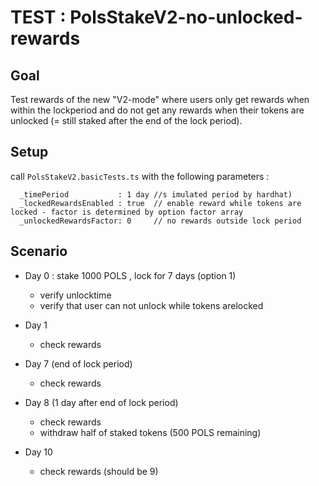 # TEST : PolsStakeV2-no-unlocked-rewards

## Goal

Test rewards of the new "V2-mode" where users only get rewards when within the lockperiod and do not get any rewards when their tokens are unlocked (= still staked after the end of the lock period).

## Setup

call `PolsStakeV2.basicTests.ts` with the following parameters :
```
  _timePeriod           : 1 day //s imulated period by hardhat)
  _lockedRewardsEnabled : true  // enable reward while tokens are locked - factor is determined by option factor array
  _unlockedRewardsFactor: 0     // no rewards outside lock period
```

## Scenario

- Day 0 :  stake 1000 POLS , lock for 7 days (option 1)
    - verify unlocktime
    - verify that user can not unlock while tokens arelocked

- Day 1
    - check rewards

- Day 7 (end of lock period)
    - check rewards

- Day 8 (1 day after end of lock period)
    - check rewards
    - withdraw half of staked tokens (500 POLS remaining)

- Day 10
    - check rewards (should be 9)
